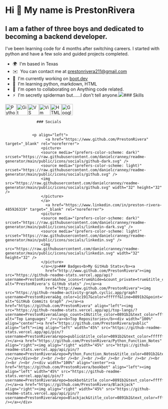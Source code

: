 Hi 👋 My name is PrestonRivera
==============================

I am a father of three boys and dedicated to becoming a backend developer.
--------------------------------------------------------------------------

I've been learning code for 4 months after switching careers. I started with python and have a few solo and guided projects completed.

*   🌍  I'm based in Texas
*   ✉️  You can contact me at [prestonrivera211@gmail.com](mailto:prestonrivera211@gmail.com)
*   🚀  I'm currently working on [boot.dev](http://www.boot.dev/u/vastwealth55)
*   🧠  I'm learning python, markdown, HTML
*   🤝  I'm open to collaborating on Anything code related.
*   ⚡  I'm secretly spiderman but......I don't tell anyone.<a href="https://www.github.com/PrestonRivera" target="_blank" rel="noreferrer"><img
                  src="https://img.shields.io/github/followers/PrestonRivera?logo=github&style=for-the-badge&color=0891b2&labelColor=1c1917" /></a>### Skills 
<p align="left">
<a href="https://www.python.org/" target="_blank" rel="noreferrer"><img src="https://raw.githubusercontent.com/danielcranney/readme-generator/main/public/icons/skills/python-colored.svg" width="36" height="36" alt="Python" /></a><a href="https://git-scm.com/" target="_blank" rel="noreferrer"><img src="https://raw.githubusercontent.com/danielcranney/readme-generator/main/public/icons/skills/git-colored.svg" width="36" height="36" alt="Git" /></a><a href="https://code.visualstudio.com/" target="_blank" rel="noreferrer"><img src="https://raw.githubusercontent.com/danielcranney/readme-generator/main/public/icons/skills/visualstudiocode.svg" width="36" height="36" alt="VS Code" /></a><a href="https://www.vim.org/" target="_blank" rel="noreferrer"><img src="https://raw.githubusercontent.com/danielcranney/readme-generator/main/public/icons/skills/vim.svg" width="36" height="36" alt="Vim" /></a><a href="https://developer.mozilla.org/en-US/docs/Glossary/HTML5" target="_blank" rel="noreferrer"><img src="https://raw.githubusercontent.com/danielcranney/readme-generator/main/public/icons/skills/html5-colored.svg" width="36" height="36" alt="HTML5" /></a><a href="https://cloud.google.com/" target="_blank" rel="noreferrer"><img src="https://raw.githubusercontent.com/danielcranney/readme-generator/main/public/icons/skills/googlecloud-colored.svg" width="36" height="36" alt="Google Cloud" /></a>
                    </p>
                    
                  ### Socials
                  
                  
                <p align="left">
                      <a href="https://www.github.com/PrestonRivera" target="_blank" rel="noreferrer">
                    <picture>
                    <source media="(prefers-color-scheme: dark)" srcset="https://raw.githubusercontent.com/danielcranney/readme-generator/main/public/icons/socials/github-dark.svg" />
                    <source media="(prefers-color-scheme: light)" srcset="https://raw.githubusercontent.com/danielcranney/readme-generator/main/public/icons/socials/github.svg" />
                    <img src="https://raw.githubusercontent.com/danielcranney/readme-generator/main/public/icons/socials/github.svg" width="32" height="32" />
                    </picture>
                    </a>
                      <a href="https://www.linkedin.com/in/preston-rivera-485926319" target="_blank" rel="noreferrer">
                    <picture>
                    <source media="(prefers-color-scheme: dark)" srcset="https://raw.githubusercontent.com/danielcranney/readme-generator/main/public/icons/socials/linkedin-dark.svg" />
                    <source media="(prefers-color-scheme: light)" srcset="https://raw.githubusercontent.com/danielcranney/readme-generator/main/public/icons/socials/linkedin.svg" />
                    <img src="https://raw.githubusercontent.com/danielcranney/readme-generator/main/public/icons/socials/linkedin.svg" width="32" height="32" />
                    </picture>
                    </a></p>### Badges<b>My GitHub Stats</b><a
                      href="http://www.github.com/PrestonRivera"><img src="https://github-readme-stats.vercel.app/api?username=PrestonRivera&show_icons=true&hide=&count_private=true&title_color=0891b2&text_color=ffffff&icon_color=0891b2&bg_color=1c1917&hide_border=true&show_icons=true" alt="PrestonRivera's GitHub stats" /></a><a
                      href="http://www.github.com/PrestonRivera"><img src="https://github-readme-activity-graph.cyclic.app/graph?username=PrestonRivera&bg_color=1c1917&color=ffffff&line=0891b2&point=ffffff&area_color=1c1917&area=true&hide_border=true&custom_title=GitHub%20Commits%20Graph" alt="GitHub Commits Graph" /></a><a href="https://github.com/PrestonRivera" align="left"><img src="https://github-readme-stats.vercel.app/api/top-langs/?username=PrestonRivera&langs_count=10&title_color=0891b2&text_color=ffffff&icon_color=0891b2&bg_color=1c1917&hide_border=true&locale=en&custom_title=Top%20%Languages" alt="Top Languages" /></a><b>Top Repositories</b><div width="100%" align="center"><a href="https://github.com/PrestonRivera/public" align="left"><img align="left" width="45%" src="https://github-readme-stats.vercel.app/api/pin/?username=PrestonRivera&repo=public&title_color=0891b2&text_color=ffffff&icon_color=0891b2&bg_color=1c1917&hide_border=true&locale=en" /></a><a href="https://github.com/PrestonRivera/Python_Function_Notes" align="right"><img align="right" width="45%" src="https://github-readme-stats.vercel.app/api/pin/?username=PrestonRivera&repo=Python_Function_Notes&title_color=0891b2&text_color=ffffff&icon_color=0891b2&bg_color=1c1917&hide_border=true&locale=en" /></a></div><br /><br /><br /><br /><br /><br /><br /><br /><br /><br /><br /><br /><div width="100%" align="center"><a href="https://github.com/PrestonRivera/bookbot" align="left"><img align="left" width="45%" src="https://github-readme-stats.vercel.app/api/pin/?username=PrestonRivera&repo=bookbot&title_color=0891b2&text_color=ffffff&icon_color=0891b2&bg_color=1c1917&hide_border=true&locale=en" /></a><a href="https://github.com/PrestonRivera/Blackjack" align="right"><img align="right" width="45%" src="https://github-readme-stats.vercel.app/api/pin/?username=PrestonRivera&repo=Blackjack&title_color=0891b2&text_color=ffffff&icon_color=0891b2&bg_color=1c1917&hide_border=true&locale=en" /></a></div>
